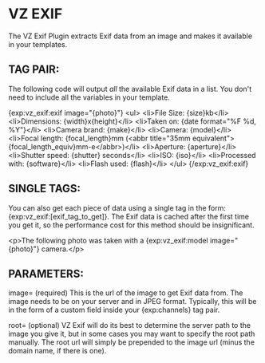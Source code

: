 VZ EXIF
=======

The VZ Exif Plugin extracts Exif data from an image and makes it available in your templates.

TAG PAIR:
---------

The following code will output <em>all</em> the available Exif data in a list. You don't need to include all the variables in your template.

{exp:vz_exif:exif image="{photo}"}
&lt;ul&gt;
	&lt;li&gt;File Size: {size}kb&lt;/li&gt;
	&lt;li&gt;Dimensions: {width}x{height}&lt;/li&gt;
	&lt;li&gt;Taken on: {date format=&quot;%F %d, %Y&quot;}&lt;/li&gt;
	&lt;li&gt;Camera brand: {make}&lt;/li&gt;
	&lt;li&gt;Camera: {model}&lt;/li&gt;
	&lt;li&gt;Focal length: {focal_length}mm (&lt;abbr title=&quot;35mm equivalent&quot;&gt;{focal_length_equiv}mm-e&lt;/abbr&gt;)&lt;/li&gt;
	&lt;li&gt;Aperture: {aperture}&lt;/li&gt;
	&lt;li&gt;Shutter speed: {shutter} seconds&lt;/li&gt;
	&lt;li&gt;ISO: {iso}&lt;/li&gt;
	&lt;li&gt;Processed with: {software}&lt;/li&gt;
	&lt;li&gt;Flash used: {flash}&lt;/li&gt;
&lt;/ul&gt;
{/exp:vz_exif:exif}

SINGLE TAGS:
------------

You can also get each piece of data using a single tag in the form: {exp:vz_exif:[exif_tag_to_get]}. The Exif data is cached after the first time you get it, so the performance cost for this method should be insignificant.

&lt;p&gt;The following photo was taken with a {exp:vz_exif:model image=&quot;{photo}&quot;} camera.&lt;/p&gt;

PARAMETERS:
-----------

image= (required)
This is the url of the image to get Exif data from. The image needs to be on your server and in JPEG format. Typically, this will be in the form of a custom field inside your {exp:channels} tag pair.

root= (optional)
VZ Exif will do its best to determine the server path to the image you give it, but in some cases you may want to specify the root path manually. The root url will simply be prepended to the image url (minus the domain name, if there is one).